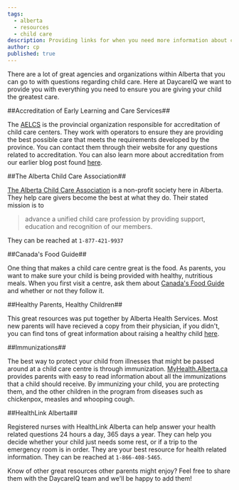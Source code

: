 ```yaml
---
tags:
  - alberta
  - resources
  - child care
description: Providing links for when you need more information about child care in Alberta.
author: cp
published: true
---
```


There are a lot of great agencies and organizations within Alberta that you can go to with questions regarding child care.  Here at DaycareIQ we want to provide you with everything you need to ensure you are giving your child the greatest care.

##Accreditation of Early Learning and Care Services##

The [AELCS](http://www.aelcs.ca/Pages/default.aspx) is the provincial organization responsible for accreditation of child care centers.  They work with operators to ensure they are providing the best possible care that meets the requirements developed by the province.  You can contact them through their website for any questions related to accreditation.  You can also learn more about accreditation from our earlier blog post found [here](http://blog.daycareiq.com/2015-alberta-daycare-accreditation/).

##The Alberta Child Care Association##

[The Alberta Child Care Association](http://albertachildcareassociation.com/) is a non-profit society here in Alberta.  They help care givers become the best at what they do.  Their stated mission is to  
>advance a unified child care profession by providing support, education and recognition of our members.  

They can be reached at `1-877-421-9937`

##Canada's Food Guide##

One thing that makes a child care centre great is the food.  As parents, you want to make sure your child is being provided with healthy, nutritious meals.  When you first visit a centre, ask them about [Canada's Food Guide](http://www.hc-sc.gc.ca/fn-an/food-guide-aliment/index-eng.php) and whether or not they follow it.

##Healthy Parents, Healthy Children##

This great resources was put together by Alberta Health Services.  Most new parents will have recieved a copy from their physician, if you didn't, you can find tons of great information about raising a healthy child [here](http://www.healthyparentshealthychildren.ca/).

##Immunizations##

The best way to protect your child from illnesses that might be passed around at a child care centre is through immunization.  [MyHealth.Alberta.ca](https://myhealth.alberta.ca/health/pages/conditions.aspx?hwId=immun#hw254923) provides parents with easy to read information about all the immunizations that a child should receive.  By immunizing your child, you are protecting them, and the other children in the program from diseases such as chickenpox, measles and whooping cough.

##HealthLink Alberta##

Registered nurses with HealthLink Alberta can help answer your health related questions 24 hours a day, 365 days a year.  They can help you decide whether your child just needs some rest, or if a trip to the emergency room is in order.  They are your best resource for health related information.  They can be reached at `1-866-408-5465`.

Know of other great resources other parents might enjoy?  Feel free to share them with the DaycareIQ team and we'll be happy to add them!




